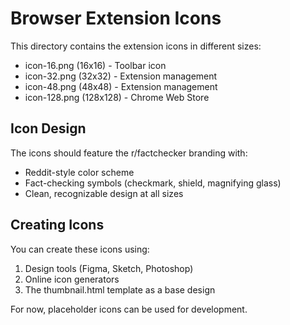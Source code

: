 # Browser Extension Icons

This directory contains the extension icons in different sizes:
- icon-16.png (16x16) - Toolbar icon
- icon-32.png (32x32) - Extension management
- icon-48.png (48x48) - Extension management
- icon-128.png (128x128) - Chrome Web Store

## Icon Design
The icons should feature the r/factchecker branding with:
- Reddit-style color scheme
- Fact-checking symbols (checkmark, shield, magnifying glass)
- Clean, recognizable design at all sizes

## Creating Icons
You can create these icons using:
1. Design tools (Figma, Sketch, Photoshop)
2. Online icon generators
3. The thumbnail.html template as a base design

For now, placeholder icons can be used for development.

